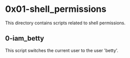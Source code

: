 # 0x01-shell_permissions
This directory contains scripts related to shell permissions.

## 0-iam_betty
This script switches the current user to the user 'betty'.
